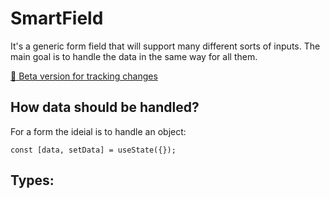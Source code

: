 # SmartField

It's a generic form field that will support many different sorts of inputs. The main goal is to handle the data in the same way for all them.

[🔗 Beta version for tracking changes](https://github.com/joaozenaro/park-hub/pull/41)


## How data should be handled?

For a form the ideial is to handle an object: 

```
const [data, setData] = useState({});
```

## Types: 
